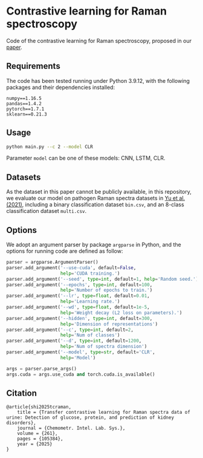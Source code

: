 # Contrastive learning for Raman spectroscopy

Code of the contrastive learning for Raman spectroscopy, proposed in our [paper](https://doi.org/10.1016/j.chemolab.2025.105384). 

## Requirements

The code has been tested running under Python 3.9.12, with the following packages and their dependencies installed:

```
numpy==1.16.5
pandas==1.4.2
pytorch==1.7.1
sklearn==0.21.3
```

## Usage

```bash
python main.py --c 2 --model CLR
```

Parameter `model` can be one of these models: CNN, LSTM, CLR.

## Datasets

As the dataset in this paper cannot be publicly available, in this repository, we evaluate our model on pathogen Raman spectra datasets in [Yu et al. (2021)](https://doi.org/10.1021/acs.analchem.1c00431), including a binary classification dataset `bin.csv`, and an 8-class classification dataset `multi.csv`.

## Options

We adopt an argument parser by package  `argparse` in Python, and the options for running code are defined as follow:

```python
parser = argparse.ArgumentParser()
parser.add_argument('--use-cuda', default=False,
                    help='CUDA training.')
parser.add_argument('--seed', type=int, default=1, help='Random seed.')
parser.add_argument('--epochs', type=int, default=100,
                    help='Number of epochs to train.')
parser.add_argument('--lr', type=float, default=0.01,
                    help='Learning rate.')
parser.add_argument('--wd', type=float, default=1e-5,
                    help='Weight decay (L2 loss on parameters).')
parser.add_argument('--hidden', type=int, default=300,
                    help='Dimension of representations')
parser.add_argument('--c', type=int, default=2,
                    help='Num of classes')
parser.add_argument('--d', type=int, default=1200,
                    help='Num of spectra dimension')
parser.add_argument('--model', type=str, default='CLR',
                    help='Model')                    

args = parser.parse_args()
args.cuda = args.use_cuda and torch.cuda.is_available()
```

## Citation

```
@article{shi2025tcraman,
    title = {Transfer contrastive learning for Raman spectra data of urine: Detection of glucose, protein, and prediction of kidney disorders},
    journal = {Chemometr. Intel. Lab. Sys.},
    volume = {261},
    pages = {105384},
    year = {2025}
}
```
